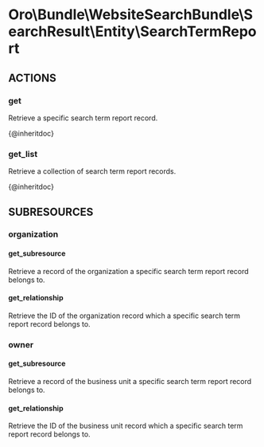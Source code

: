 # Oro\Bundle\WebsiteSearchBundle\SearchResult\Entity\SearchTermReport

## ACTIONS

### get

Retrieve a specific search term report record.

{@inheritdoc}

### get_list

Retrieve a collection of search term report records.

{@inheritdoc}

## SUBRESOURCES

### organization

#### get_subresource

Retrieve a record of the organization a specific search term report record belongs to.

#### get_relationship

Retrieve the ID of the organization record which a specific search term report record belongs to.

### owner

#### get_subresource

Retrieve a record of the business unit a specific search term report record belongs to.

#### get_relationship

Retrieve the ID of the business unit record which a specific search term report record belongs to.
